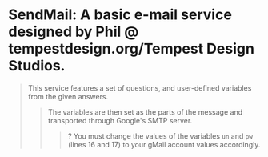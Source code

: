 # SendMail: A basic e-mail service designed by Phil @ tempestdesign.org/Tempest Design Studios.

> This service features a set of questions, and user-defined variables from the given answers.
>> The variables are then set as the parts of the message and transported through Google's SMTP server.
>>> ? You must change the values of the variables `un` and `pw` (lines 16 and 17) to your gMail account values accordingly.